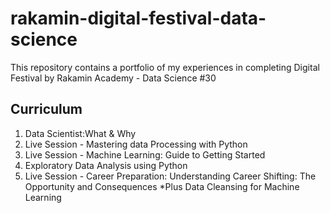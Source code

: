 # rakamin-digital-festival-data-science

This repository contains a portfolio of my experiences in completing Digital Festival by Rakamin Academy - Data Science #30

## Curriculum
1. Data Scientist:What & Why
2. Live Session - Mastering data Processing with Python
3. Live Session - Machine Learning: Guide to Getting Started
4. Exploratory Data Analysis using Python
5. Live Session - Career Preparation: Understanding Career Shifting: The Opportunity and Consequences
*Plus Data Cleansing for Machine Learning
